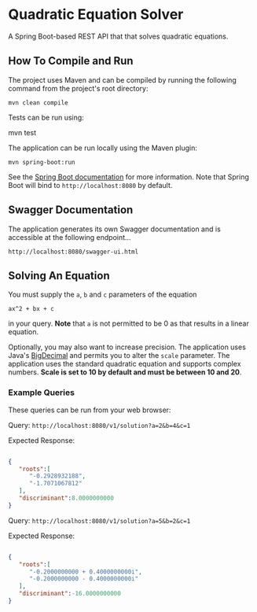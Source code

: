 # Quadratic Equation Solver

A Spring Boot-based REST API that that solves quadratic equations.

## How To Compile and Run

The project uses Maven and can be compiled by running the following command from the project's root directory:

    mvn clean compile
    
Tests can be run using:
  
   mvn test
   
The application can be run locally using the Maven plugin:

    mvn spring-boot:run
    
See the [Spring Boot documentation](https://docs.spring.io/spring-boot/docs/current/reference/html/using-boot-running-your-application.html) for more information. Note that Spring Boot will bind to `http://localhost:8080` by default.

## Swagger Documentation

The application generates its own Swagger documentation and is accessible at the following endpoint...

    http://localhost:8080/swagger-ui.html

## Solving An Equation

You must supply the `a`, `b` and `c` parameters of the equation 

```
ax^2 + bx + c
```

in your query. **Note** that `a` is not permitted to be 0 as that results in a linear equation.

Optionally, you may also want to increase precision. The application uses Java's [BigDecimal](https://docs.oracle.com/javase/8/docs/api/java/math/BigDecimal.html) and permits you to alter the `scale` parameter.
The application uses the standard quadratic equation and supports complex numbers. **Scale is set to 10 by default and must be between 10 and 20**.

### Example Queries

These queries can be run from your web browser:

Query: `http://localhost:8080/v1/solution?a=2&b=4&c=1`

Expected Response:

```json

{
   "roots":[
      "-0.2928932188",
      "-1.7071067812"
   ],
   "discriminant":8.0000000000
}

```

Query: `http://localhost:8080/v1/solution?a=5&b=2&c=1`


Expected Response:

```json

{
   "roots":[
      "-0.2000000000 + 0.4000000000i",
      "-0.2000000000 - 0.4000000000i"
   ],
   "discriminant":-16.0000000000
}

```


